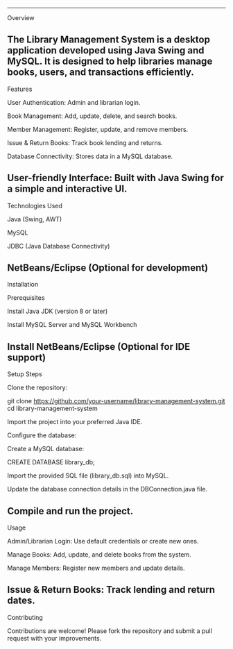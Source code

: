 
-----------------------------------------------------------------------------------------------------------------------------------------------------------------------------------------

Overview

The Library Management System is a desktop application developed using Java Swing and MySQL. It is designed to help libraries manage books, users, and transactions efficiently.
---------------------------------------------------------------------------------------------------------------------------------------------------------------------------------------------

Features

User Authentication: Admin and librarian login.

Book Management: Add, update, delete, and search books.

Member Management: Register, update, and remove members.

Issue & Return Books: Track book lending and returns.

Database Connectivity: Stores data in a MySQL database.

User-friendly Interface: Built with Java Swing for a simple and interactive UI.
------------------------------------------------------------------------------------------------------------------------------------------------------------------------------------------------------

Technologies Used

Java (Swing, AWT)

MySQL

JDBC (Java Database Connectivity)

NetBeans/Eclipse (Optional for development)
------------------------------------------------------------------------------------------------------------------------------------------------------------------------------------------------------

Installation

Prerequisites

Install Java JDK (version 8 or later)

Install MySQL Server and MySQL Workbench

Install NetBeans/Eclipse (Optional for IDE support)
------------------------------------------------------------------------------------------------------------------------------------------------------------------------------------------------------

Setup Steps

Clone the repository:

git clone https://github.com/your-username/library-management-system.git
cd library-management-system

Import the project into your preferred Java IDE.

Configure the database:

Create a MySQL database:

CREATE DATABASE library_db;

Import the provided SQL file (library_db.sql) into MySQL.

Update the database connection details in the DBConnection.java file.

Compile and run the project.
------------------------------------------------------------------------------------------------------------------------------------------------------------------------------------------------------

Usage

Admin/Librarian Login: Use default credentials or create new ones.

Manage Books: Add, update, and delete books from the system.

Manage Members: Register new members and update details.

Issue & Return Books: Track lending and return dates.
---------------------------------------------------------------------------------------------------------------------------------------------------------------------------------------------------------------

Contributing

Contributions are welcome! Please fork the repository and submit a pull request with your improvements.
